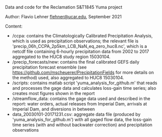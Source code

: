 Data and code for the Reclamation S&T1845 Yuma project

Author: Flavio Lehner flehner@ucar.edu, September 2021

Content:
- /ccpa: contains the Climatologically Calibrated Precipitation Analysis, which is used as precipitation observations; the relevant file is 'precip_06h_CCPA_2p5km_LCB_NaN_eq_zero_huc8.nc', which is a netcdf file containing 6-hourly precipitation data from 2002 to 2017 aggregated to the HUC8 study region 15030104.
- /precip_forecasts/new: contains the final calibrated GEFS daily precipitation forecast ensemble (see https://github.com/mscheuerer/PrecipitationFields for more details on the method) used, also aggregated to HUC8 15030104.
- /scripts: contains matlab script 'yuma_analysis_for_github.m' that reads and processes the gage data and calculates loss-gain time series; also creates most figures shown in the report
- /streamflow_data: contains the gage data used and described in the report: water orders, actual releases from Imperial Dam, arrivals at Imperial Dam, and diversions in between
- data_20030101-20171231.csv: aggregate data file (produced by 'yuma_analysis_for_github.m') with all gaged flow data, the loss-gain time series (with and without backwater correction) and precipitation observations
